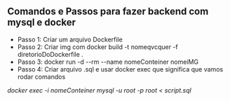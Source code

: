 ## Comandos e Passos para fazer backend com mysql e docker

*  Passo 1: Criar um arquivo Dockerfile
*  Passo 2: Criar img com docker build -t nomeqvcquer -f diretorioDoDockerfile .
*  Passo 3: docker run -d --rm --name nomeConteiner nomeiMG
*  Passo 4: Criar arquivo .sql e usar docker exec que significa que vamos rodar comandos

*docker exec -i nomeConteiner mysql -u root -p root < script.sql* 
